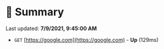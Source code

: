 # 📖 Summary
Last updated: **7/9/2021, 9:45:00 AM**

- `GET` [https://google.com](https://google.com) - **Up** (129ms)
